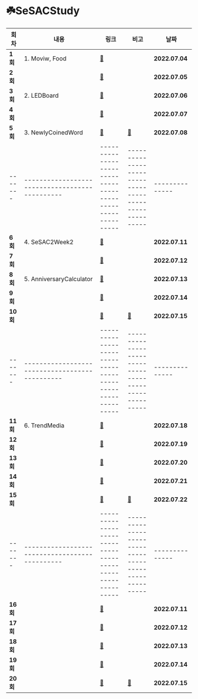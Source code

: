 # ☘️SeSACStudy

| 회차    | 내용                                            | 링크                                                         | 비고                                                  | 날짜           |
| ------- | ---------------------------------------------- | ------------------------------------------------------------ | ------------------------------------------------------- | -------------- |
| **1회** | 1. Moviw, Food | [📄](https://eun-dev.tistory.com/2) |  | **2022.07.04** |
| **2회** |  | [📄](https://eun-dev.tistory.com/3) |  | **2022.07.05** |
| **3회** | 2. LEDBoard | [📄](https://eun-dev.tistory.com/4) |  | **2022.07.06** |
| **4회** |  | [📄](https://eun-dev.tistory.com/5) |  | **2022.07.07** |
| **5회** | 3. NewlyCoinedWord | [📄](https://eun-dev.tistory.com/6) | [📄](https://eun-dev.tistory.com/7) | **2022.07.08** |
| ------- | ---------------------------------------------- | ------------------------------------------------------------ | ------------------------------------------------------- | -------------- |
| **6회** | 4. SeSAC2Week2 | [📄](https://eun-dev.tistory.com/8) |  | **2022.07.11** |
| **7회** |  | [📄](https://eun-dev.tistory.com/9) |  | **2022.07.12** |
| **8회** | 5. AnniversaryCalculator  | [📄](https://eun-dev.tistory.com/10) |  | **2022.07.13** |
| **9회** |  | [📄](https://eun-dev.tistory.com/11) |  | **2022.07.14** |
| **10회** |  | [📄](https://eun-dev.tistory.com/12) | [📄](https://eun-dev.tistory.com/13) | **2022.07.15** |
| ------- | ---------------------------------------------- | ------------------------------------------------------------ | ------------------------------------------------------- | -------------- |
| **11회** | 6. TrendMedia | [📄](https://eun-dev.tistory.com/14) |  | **2022.07.18** |
| **12회** |  | [📄](https://eun-dev.tistory.com/15) |  | **2022.07.19** |
| **13회** |  | [📄](https://eun-dev.tistory.com/16) |  | **2022.07.20** |
| **14회** |  | [📄](https://eun-dev.tistory.com/17) |  | **2022.07.21** |
| **15회** |  | [📄](https://eun-dev.tistory.com/18) | [📄](https://eun-dev.tistory.com/19) | **2022.07.22** |
| ------- | ---------------------------------------------- | ------------------------------------------------------------ | ------------------------------------------------------- | -------------- |
| **16회** |  | [📄](https://eun-dev.tistory.com/8) |  | **2022.07.11** |
| **17회** |  | [📄](https://eun-dev.tistory.com/9) |  | **2022.07.12** |
| **18회** |   | [📄](https://eun-dev.tistory.com/10) |  | **2022.07.13** |
| **19회** |  | [📄](https://eun-dev.tistory.com/11) |  | **2022.07.14** |
| **20회** |  | [📄](https://eun-dev.tistory.com/12) | [📄](https://eun-dev.tistory.com/13) | **2022.07.15** |

</br>
</br>
</br>

